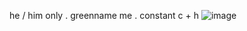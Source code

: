 he / him only . greenname me . constant c + h
![image]([https://github.com/user-attachments/assets/7e898c3d-d1d0-42c5-bef9-827ab5c04cd8](https://static.wikia.nocookie.net/eighteleven/images/2/2b/CutScene01CarCrash.png/revision/latest?cb=20220829035055))
